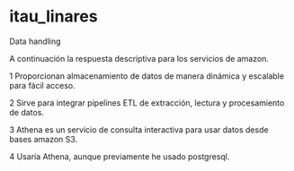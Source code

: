 # itau_linares
Data handling

A continuación la respuesta descriptiva para los servicios de amazon.

1 Proporcionan almacenamiento de datos de manera dinámica y escalable para fácil acceso.

2 Sirve para integrar pipelines ETL de extracción, lectura y procesamiento de datos.

3 Athena es un servicio de consulta interactiva para usar datos desde bases amazon S3.

4 Usaría Athena, aunque previamente he usado postgresql.
